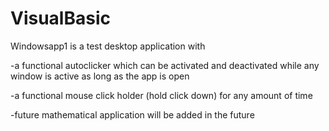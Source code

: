 # VisualBasic

Windowsapp1 is a test desktop application with

-a functional autoclicker which can be activated and deactivated while any window is active as long as the app is open 

-a functional mouse click holder (hold click down) for any amount of time

-future mathematical application will be added in the future
